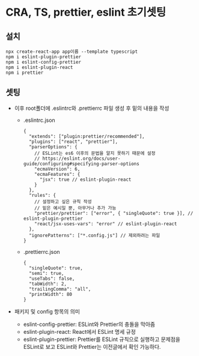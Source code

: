 # CRA, TS, prettier, eslint 초기셋팅

## 설치
```npx create-react-app app이름 --template typescript```</br>
```npm i eslint-plugin-prettier```</br>
```npm i eslint-config-prettier```</br>
```npm i eslint-plugin-react```</br>
```npm i prettier```</br>



## 셋팅

- 이후 root폴더에 .eslintrc와 .prettierrc 파일 생성 후 밑의 내용을 작성

  - .eslintrc.json
    ```
    {
      "extends": ["plugin:prettier/recommended"],
      "plugins": ["react", "prettier"],
      "parserOptions": {
        // ESLint는 es6 이후의 문법을 알지 못하기 때문에 설정
        // https://eslint.org/docs/user-guide/configuring#specifying-parser-options
        "ecmaVersion": 6,
        "ecmaFeatures": {
          "jsx": true // eslint-plugin-react
        }
      },
      "rules": {
        // 설정하고 싶은 규칙 작성
        // 밑은 예시일 뿐, 아무거나 추가 가능
        "prettier/prettier": ["error", { "singleQuote": true }], // eslint-plugin-prettier
        "react/jsx-uses-vars": "error" // eslint-plugin-react
      },
      "ignorePatterns": ["*.config.js"] // 제외하려는 파일
    }
    ```
  - .prettierrc.json
    ```
    {
      "singleQuote": true,
      "semi": true,
      "useTabs": false,
      "tabWidth": 2,
      "trailingComma": "all",
      "printWidth": 80
    }
    ```
- 패키지 및 config 항목의 의미
  - eslint-config-prettier: ESLint와 Prettier의 충돌을 막아줌
  - eslint-plugin-react: React에서 ESLint 명세 규정
  - eslint-plugin-prettier: Prettier를 ESLint 규칙으로 실행하고 문제점을 ESLint로 보고
    ESLint와 Prettier는 이전글에서 확인 가능하다.